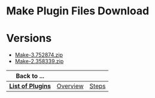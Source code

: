 
Make Plugin Files Download
==========================

# Versions

- [Make-3.752874.zip](https://raw.githubusercontent.com/UrbanCode/IBM-UCB-PLUGINS/main/files/Make/Make-3.752874.zip)
- [Make-2.358339.zip](https://raw.githubusercontent.com/UrbanCode/IBM-UCB-PLUGINS/main/files/Make/Make-2.358339.zip)

|Back to ...|||
| :---: | :---: | :---: |
|[**List of Plugins**](../../index.md)|[Overview](./overview.md)|[Steps](./steps.md)|
